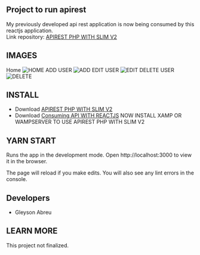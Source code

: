## Project to run apirest

My previously developed api rest application is now being consumed by this reactjs application.<br>
Link repository: [APIREST PHP WITH SLIM V2](https://github.com/gleysonabreu/apirest)<br>

## IMAGES
Home
![HOME](https://i.imgur.com/Cnh9vEm.png)
ADD USER
![ADD](https://i.imgur.com/O1hSVlZ.png)
EDIT USER
![EDIT](https://i.imgur.com/ahG71pT.png)
DELETE USER
![DELETE](https://i.imgur.com/n8wXfgp.png)

## INSTALL
- Download [APIREST PHP WITH SLIM V2](https://github.com/gleysonabreu/apirest)
- Download [Consuming API WITH REACTJS](https://github.com/gleysonabreu/apirest-react)
NOW INSTALL XAMP OR WAMPSERVER TO USE APIREST PHP WITH SLIM V2<br>

## YARN START
Runs the app in the development mode.
Open http://localhost:3000 to view it in the browser.

The page will reload if you make edits.
You will also see any lint errors in the console.<br>

## Developers
- Gleyson Abreu

## LEARN MORE
This project not finalized.
